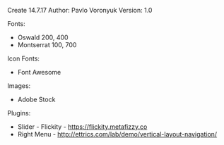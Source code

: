 Create 14.7.17
Author: Pavlo Voronyuk
Version: 1.0

Fonts:
 - Oswald 200, 400
 - Montserrat 100, 700

Icon Fonts:
 - Font Awesome
 
Images:
 - Adobe Stock
 
Plugins:
 - Slider - Flickity - https://flickity.metafizzy.co
 - Right Menu - http://ettrics.com/lab/demo/vertical-layout-navigation/